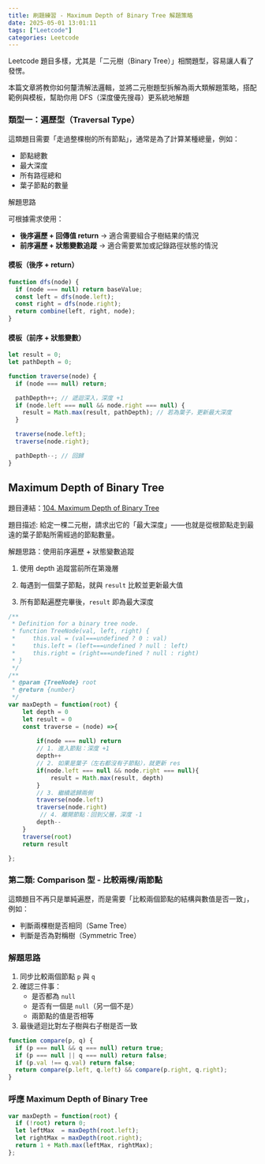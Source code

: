 ```yaml
---
title: 刷題練習 - Maximum Depth of Binary Tree 解題策略
date: 2025-05-01 13:01:11
tags: ["Leetcode"]
categories: Leetcode
---
```


Leetcode 題目多樣，尤其是「二元樹（Binary Tree）」相關題型，容易讓人看了發愣。

本篇文章將教你如何釐清解法邏輯，並將二元樹題型拆解為兩大類解題策略，搭配範例與模板，幫助你用 DFS（深度優先搜尋）更系統地解題

###  類型一：遍歷型（Traversal Type）

這類題目需要「走過整棵樹的所有節點」，通常是為了計算某種總量，例如：

- 節點總數
- 最大深度
- 所有路徑總和
- 葉子節點的數量

解題思路

可根據需求使用：

- **後序遍歷 + 回傳值 return** → 適合需要組合子樹結果的情況  
- **前序遍歷 + 狀態變數追蹤** → 適合需要累加或記錄路徑狀態的情況  


#### 模板（後序 + return）

```javaScript
function dfs(node) {
  if (node === null) return baseValue;
  const left = dfs(node.left);
  const right = dfs(node.right);
  return combine(left, right, node);
}
```
#### 模板（前序 + 狀態變數）

```javaScript
let result = 0;
let pathDepth = 0;

function traverse(node) {
  if (node === null) return;

  pathDepth++; // 遞迴深入，深度 +1
  if (node.left === null && node.right === null) {
    result = Math.max(result, pathDepth); // 若為葉子，更新最大深度
  }

  traverse(node.left);
  traverse(node.right);

  pathDepth--; // 回歸
}
```

## Maximum Depth of Binary Tree 


題目連結：[104. Maximum Depth of Binary Tree](https://leetcode.com/problems/maximum-depth-of-binary-tree/)  

題目描述:
給定一棵二元樹，請求出它的「最大深度」——也就是從根節點走到最遠的葉子節點所需經過的節點數量。

解題思路：使用前序遍歷 + 狀態變數追蹤

1. 使用 depth 追蹤當前所在第幾層

2. 每遇到一個葉子節點，就與 `result` 比較並更新最大值

3. 所有節點遍歷完畢後，`result` 即為最大深度


```javaScript
/**
 * Definition for a binary tree node.
 * function TreeNode(val, left, right) {
 *     this.val = (val===undefined ? 0 : val)
 *     this.left = (left===undefined ? null : left)
 *     this.right = (right===undefined ? null : right)
 * }
 */
/**
 * @param {TreeNode} root
 * @return {number}
 */
var maxDepth = function(root) {
    let depth = 0 
    let result = 0
    const traverse = (node) =>{
		    
        if(node === null) return
        // 1. 進入節點：深度 +1
        depth++
        // 2. 如果是葉子（左右都沒有子節點），就更新 res
        if(node.left === null && node.right === null){
            result = Math.max(result, depth)
        }
        // 3. 繼續遞歸兩側
        traverse(node.left)
        traverse(node.right)
         // 4. 離開節點：回到父層，深度 -1
        depth--
    }
    traverse(root)
    return result

};
```

### 第二類: Comparison 型 - 比較兩棵/兩節點

這類題目不再只是單純遍歷，而是需要「比較兩個節點的結構與數值是否一致」，例如：

- 判斷兩棵樹是否相同（Same Tree）
- 判斷是否為對稱樹（Symmetric Tree）

### 解題思路

1. 同步比較兩個節點 `p` 與 `q`
2. 確認三件事：
   - 是否都為 `null`
   - 是否有一個是 `null`（另一個不是）
   - 兩節點的值是否相等
3. 最後遞迴比對左子樹與右子樹是否一致


```javaScript
function compare(p, q) {
  if (p === null && q === null) return true;
  if (p === null || q === null) return false;
  if (p.val !== q.val) return false;
  return compare(p.left, q.left) && compare(p.right, q.right);
}
```

### 呼應 Maximum Depth of Binary Tree 

```javaScript
var maxDepth = function(root) {
  if (!root) return 0;
  let leftMax  = maxDepth(root.left);
  let rightMax = maxDepth(root.right);
  return 1 + Math.max(leftMax, rightMax);
};

```